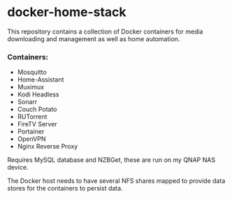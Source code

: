 # docker-home-stack

This repository contains a collection of Docker containers for media downloading and management as well as home automation.

### Containers:
* Mosquitto
* Home-Assistant
* Muximux
* Kodi Headless
* Sonarr
* Couch Potato
* RUTorrent
* FireTV Server
* Portainer
* OpenVPN
* Nginx Reverse Proxy

Requires MySQL database and NZBGet, these are run on my QNAP NAS device.

The Docker host needs to have several NFS shares mapped to provide data stores for the containers to persist data.

